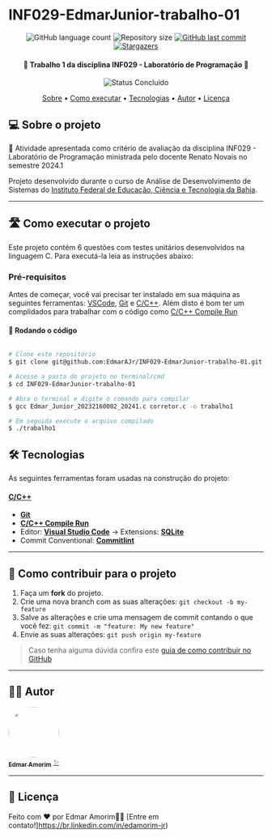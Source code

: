 # INF029-EdmarJunior-trabalho-01

<p align="center">
  <img alt="GitHub language count" src="https://img.shields.io/github/languages/count/cubos-academy/academy-template-readme-projects?color=%2304D361">

  <img alt="Repository size" src="https://img.shields.io/github/repo-size/cubos-academy/academy-template-readme-projects">
  
  <a href="https://github.com/cubos-academy/academy-template-readme-projects/commits/main">
    <img alt="GitHub last commit" src="https://img.shields.io/github/last-commit/cubos-academy/academy-template-readme-projects">
  </a>
  
  <!-- <img alt="License" src="https://img.shields.io/badge/license-MIT-brightgreen"> -->

   
   <a href="https://github.com/cubos-academy/academy-template-readme-projects/stargazers">
    <img alt="Stargazers" src="https://img.shields.io/github/stars/cubos-academy/academy-template-readme-projects?style=social">
  </a>

<h4 align="center"> 
	🚧 Trabalho 1 da disciplina INF029 - Laboratório de Programação 🚧
</h4>

<p align="center">
		<img alt="Status Concluído" src="https://img.shields.io/badge/STATUS-CONCLU%C3%8DDO-brightgreen">
</p>

<p align="center">
 <a href="#-sobre-o-projeto">Sobre</a> •
 <a href="#-como-executar-o-projeto">Como executar</a> • 
 <a href="#-tecnologias">Tecnologias</a> • 
 <a href="#-autor">Autor</a> • 
 <a href="#user-content--licença">Licença</a>
</p>


## 💻 Sobre o projeto

📄 Atividade apresentada como critério de avaliação da disciplina INF029 - Laboratório de Programação ministrada pelo docente Renato Novais no semestre 2024.1

Projeto desenvolvido durante o curso de Análise de Desenvolvimento de Sistemas do [Instituto Federal de Educação, Ciência e Tecnologia da Bahia](https://portal.ifba.edu.br/).

---

## 🛣️ Como executar o projeto

Este projeto contém 6 questões com testes unitários desenvolvidos na linguagem C. Para executá-la leia as instruções abaixo:

### Pré-requisitos

Antes de começar, você vai precisar ter instalado em sua máquina as seguintes ferramentas:
[VSCode](https://code.visualstudio.com/),
[Git](https://git-scm.com) e [C/C++](https://github.com/microsoft/vscode-cpptools). 
Além disto é bom ter um complidados para trabalhar com o código como [C/C++ Compile Run](https://github.com/danielpinto8zz6/c-cpp-compile-run)

#### 🎲 Rodando o código

```bash

# Clone este repositório
$ git clone git@github.com:EdmarAJr/INF029-EdmarJunior-trabalho-01.git

# Acesse a pasta do projeto no terminal/cmd
$ cd INF029-EdmarJunior-trabalho-01

# Abra o terminal e digite o comando para compilar
$ gcc Edmar_Junior_20232160002_20241.c corretor.c -o trabalho1

# Em seguida execute o arquivo compilado
$ ./trabalho1

```


## 🛠 Tecnologias

As seguintes ferramentas foram usadas na construção do projeto:

#### **[C/C++](https://github.com/microsoft/vscode-cpptools)**

-   **[Git](https://git-scm.com)**
-   **[C/C++ Compile Run](https://github.com/danielpinto8zz6/c-cpp-compile-run)**
-   Editor:  **[Visual Studio Code](https://code.visualstudio.com/)**  → Extensions:  **[SQLite](https://marketplace.visualstudio.com/items?itemName=alexcvzz.vscode-sqlite)**
-   Commit Conventional:  **[Commitlint](https://github.com/conventional-changelog/commitlint)**
---

## 💪 Como contribuir para o projeto

1. Faça um **fork** do projeto.
2. Crie uma nova branch com as suas alterações: `git checkout -b my-feature`
3. Salve as alterações e crie uma mensagem de commit contando o que você fez: `git commit -m "feature: My new feature"`
4. Envie as suas alterações: `git push origin my-feature`
> Caso tenha alguma dúvida confira este [guia de como contribuir no GitHub](./CONTRIBUTING.md)

---

## 🧙‍♂️ Autor

<a href="https://github.com/EdmarAJr">
 <img style="border-radius: 50%;" src="https://media.licdn.com/dms/image/D4D03AQEDfulqSVXZqw/profile-displayphoto-shrink_200_200/0/1674667231041?e=1688601600&v=beta&t=C-f9fp3xJDwXm1u4c6eMwpWfVIyW0eCTDAKGIyNdRJA" width="100px;" alt=""/>
 <br />
 <sub><b>Edmar Amorim</b></sub></a> <a href="https://github.com/EdmarAJr" title="TRABALHO 1">✨</a>
 <br />

---

## 📝 Licença

<!-- Este projeto esta sobe a licença [MIT](./LICENSE). -->

Feito com ❤️ por Edmar Amorim👋🏽 [Entre em contato!]https://br.linkedin.com/in/edamorim-jr)

